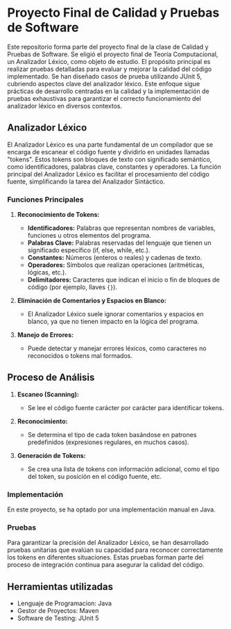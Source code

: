 # Proyecto Final de Calidad y Pruebas de Software

Este repositorio forma parte del proyecto final de la clase de Calidad y Pruebas de Software. Se eligió el proyecto final de Teoría Computacional, un Analizador Léxico, como objeto de estudio. El propósito principal es realizar pruebas detalladas para evaluar y mejorar la calidad del código implementado. Se han diseñado casos de prueba utilizando JUnit 5, cubriendo aspectos clave del analizador léxico. Este enfoque sigue prácticas de desarrollo centradas en la calidad y la implementación de pruebas exhaustivas para garantizar el correcto funcionamiento del analizador léxico en diversos contextos.

## Analizador Léxico

El Analizador Léxico es una parte fundamental de un compilador que se encarga de escanear el código fuente y dividirlo en unidades llamadas "tokens". Estos tokens son bloques de texto con significado semántico, como identificadores, palabras clave, constantes y operadores. La función principal del Analizador Léxico es facilitar el procesamiento del código fuente, simplificando la tarea del Analizador Sintáctico.

### Funciones Principales

1. **Reconocimiento de Tokens:**
   - **Identificadores:** Palabras que representan nombres de variables, funciones u otros elementos del programa.
   - **Palabras Clave:** Palabras reservadas del lenguaje que tienen un significado específico (if, else, while, etc.).
   - **Constantes:** Números (enteros o reales) y cadenas de texto.
   - **Operadores:** Símbolos que realizan operaciones (aritméticas, lógicas, etc.).
   - **Delimitadores:** Caracteres que indican el inicio o fin de bloques de código (por ejemplo, llaves `{}`).

2. **Eliminación de Comentarios y Espacios en Blanco:**
   - El Analizador Léxico suele ignorar comentarios y espacios en blanco, ya que no tienen impacto en la lógica del programa.

3. **Manejo de Errores:**
   - Puede detectar y manejar errores léxicos, como caracteres no reconocidos o tokens mal formados.

## Proceso de Análisis

1. **Escaneo (Scanning):**
   - Se lee el código fuente carácter por carácter para identificar tokens.

2. **Reconocimiento:**
   - Se determina el tipo de cada token basándose en patrones predefinidos (expresiones regulares, en muchos casos).

3. **Generación de Tokens:**
   - Se crea una lista de tokens con información adicional, como el tipo del token, su posición en el código fuente, etc.

### Implementación

En este proyecto, se ha optado por una implementación manual en Java.

### Pruebas

Para garantizar la precisión del Analizador Léxico, se han desarrollado pruebas unitarias que evalúan su capacidad para reconocer correctamente los tokens en diferentes situaciones. Estas pruebas forman parte del proceso de integración continua para asegurar la calidad del código.

## Herramientas utilizadas

- Lenguaje de Programacion: Java
- Gestor de Proyectos: Maven
- Software de Testing: JUnit 5
